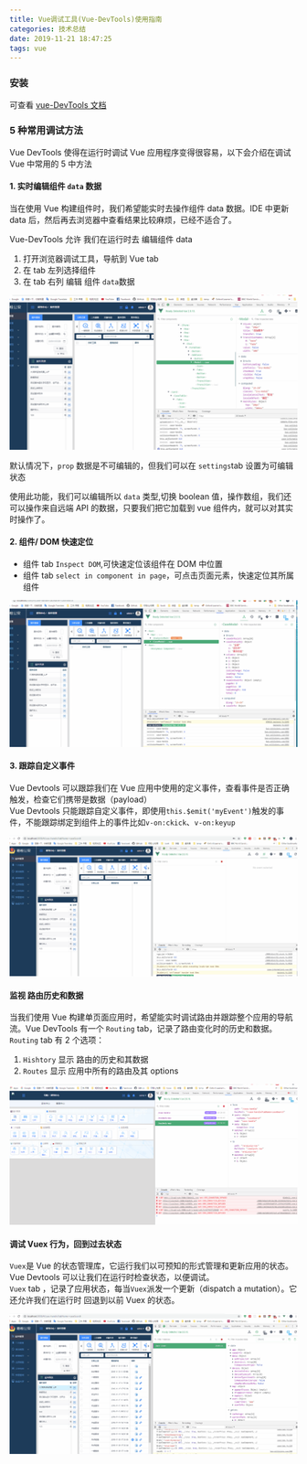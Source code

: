 ```yaml
---
title: Vue调试工具(Vue-DevTools)使用指南
categories: 技术总结
date: 2019-11-21 18:47:25
tags: vue
---
```


### 安装

可查看 [vue-DevTools 文档](https://github.com/vuejs/vue-devtools#installation)

### 5 种常用调试方法

Vue DevTools 使得在运行时调试 Vue 应用程序变得很容易，以下会介绍在调试 Vue 中常用的 5 中方法

#### 1. 实时编辑组件 `data` 数据

当在使用 Vue 构建组件时，我们希望能实时去操作组件 data 数据。IDE 中更新 data 后，然后再去浏览器中查看结果比较麻烦，已经不适合了。

Vue-DevTools 允许 我们在运行时去 编辑组件 data

1. 打开浏览器调试工具，导航到 Vue tab
2. 在 tab 左列选择组件
3. 在 tab 右列 编辑 组件 `data`数据

![实时编辑组件 data ](/image/liveEditComponentData.gif)

默认情况下，`prop` 数据是不可编辑的，但我们可以在 `settings`tab 设置为可编辑状态

使用此功能，我们可以编辑所以 `data` 类型,切换 boolean 值，操作数组，我们还可以操作来自远端 API 的数据，只要我们把它加载到 vue 组件内，就可以对其实时操作了。

#### 2. 组件/ DOM 快速定位

- 组件 tab `Inspect DOM`,可快速定位该组件在 DOM 中位置
- 组件 tab `select in component in page`，可点击页面元素，快速定位其所属组件

![DOM/组件 快速定位](/image/inspectDom&Component.gif)

#### 3. 跟踪自定义事件

Vue Devtools 可以跟踪我们在 Vue 应用中使用的定义事件，查看事件是否正确触发，检查它们携带是数据（payload）  
Vue Devtools 只能跟踪自定义事件，即使用`this.$emit('myEvent')`触发的事件，不能跟踪绑定到组件上的事件比如`v-on:ckick`、`v-on:keyup`

![跟踪自定义事件](/image/trackCostomEvents.gif)

#### 监视 路由历史和数据

当我们使用 Vue 构建单页面应用时，希望能实时调试路由并跟踪整个应用的导航流。Vue DevTools 有一个 `Routing` tab，记录了路由变化时的历史和数据。  
`Routing` tab 有 2 个选项：

1. `Hishtory` 显示 路由的历史和其数据
2. `Routes` 显示 应用中所有的路由及其 options

![监视 路由历史和数据](/image/trackRoute.gif)

#### 调试 Vuex 行为，回到过去状态

`Vuex`是 Vue 的状态管理库，它运行我们以可预知的形式管理和更新应用的状态。Vue Devtools 可以让我们在运行时检查状态，以便调试。  
`Vuex` tab ，记录了应用状态，每当`Vuex`派发一个更新（dispatch a mutation）。它还允许我们在运行时 回退到以前 Vuex 的状态。

![Vuex behavior](/image/Vuex.gif)
